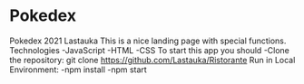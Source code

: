 # Pokedex
Pokedex 2021 Lastauka
This is a  nice landing page with special functions.
Technologies 
-JavaScript
-HTML
-CSS
To start this app you should
-Clone the repository:
git clone https://github.com/Lastauka/Ristorante
Run in Local Environment:
-npm install
-npm start
